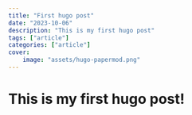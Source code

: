```yaml
---
title: "First hugo post"
date: "2023-10-06"
description: "This is my first hugo post"
tags: ["article"]
categories: ["article"]
cover:
    image: "assets/hugo-papermod.png"
---
```

# This is my first hugo post!